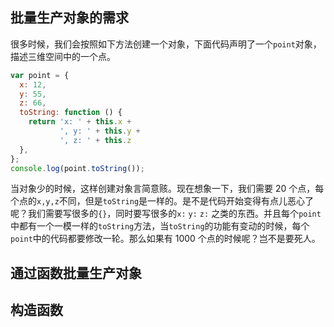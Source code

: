 ## 批量生产对象的需求

很多时候，我们会按照如下方法创建一个对象，下面代码声明了一个`point`对象，描述三维空间中的一个点。

```javascript
var point = {
  x: 12,
  y: 55,
  z: 66,
  toString: function () {
    return 'x: ' + this.x + 
           ', y: ' + this.y +
           ', z: ' + this.z
  },
};
console.log(point.toString());
```

当对象少的时候，这样创建对象言简意赅。现在想象一下，我们需要 20 个点，每个点的`x,y,z`不同，但是`toString`是一样的。是不是代码开始变得有点儿恶心了呢？我们需要写很多的`{}`，同时要写很多的`x:` `y:` `z:` 之类的东西。并且每个`point`中都有一个一模一样的`toString`方法，当`toString`的功能有变动的时候，每个`point`中的代码都要修改一轮。那么如果有 1000 个点的时候呢？岂不是要死人。

## 通过函数批量生产对象

## 构造函数
